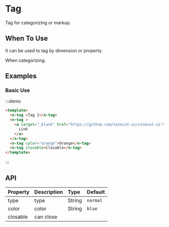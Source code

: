 
# Tag 

Tag for categorizing or markup.

## When To Use

It can be used to tag by dimension or property.

When categorizing.

##  Examples

### Basic Use

:::demo
```html
<template>
  <n-tag >Tag 1</n-tag>
  <n-tag >
    <a target="_blank" href="https://github.com/ninecat-ui/ninecat-ui">
      Link
    </a>
  </n-tag>
  <n-tag color="orange">Orange</n-tag>
  <n-tag closable>Closable</n-tag>
</template>
```
:::

## API

| Property | Description | Type | Default |
| :--- | :--- | :--- | :--- |
| type | type | String | `normal` |
| color | color | String | `blue` |
| closable | can close |  |  |

